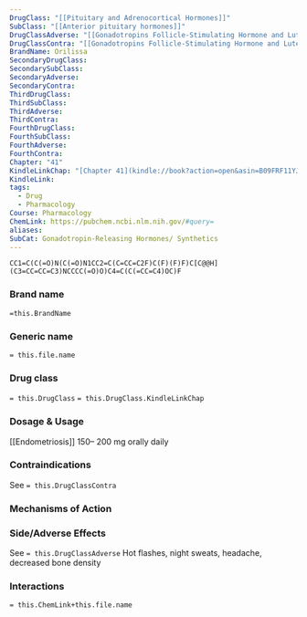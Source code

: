 ```yaml
---
DrugClass: "[[Pituitary and Adrenocortical Hormones]]"
SubClass: "[[Anterior pituitary hormones]]"
DrugClassAdverse: "[[Gonadotropins Follicle-Stimulating Hormone and Luteinizing Hormone#Adverse Reactions]]"
DrugClassContra: "[[Gonadotropins Follicle-Stimulating Hormone and Luteinizing Hormone#Contraindications]]"
BrandName: Orilissa
SecondaryDrugClass: 
SecondarySubClass: 
SecondaryAdverse: 
SecondaryContra: 
ThirdDrugClass: 
ThirdSubClass: 
ThirdAdverse: 
ThirdContra: 
FourthDrugClass: 
FourthSubClass: 
FourthAdverse: 
FourthContra: 
Chapter: "41"
KindleLinkChap: "[Chapter 41](kindle://book?action=open&asin=B09FRF11YJ&location=23770)"
KindleLink: 
tags:
  - Drug
  - Pharmacology
Course: Pharmacology
ChemLink: https://pubchem.ncbi.nlm.nih.gov/#query=
aliases: 
SubCat: Gonadotropin-Releasing Hormones/ Synthetics
---
```

```smiles
CC1=C(C(=O)N(C(=O)N1CC2=C(C=CC=C2F)C(F)(F)F)C[C@@H](C3=CC=CC=C3)NCCCC(=O)O)C4=C(C(=CC=C4)OC)F
```

### Brand name
`=this.BrandName`

### Generic name
`= this.file.name`

### Drug class 
`= this.DrugClass`
	`= this.DrugClass.KindleLinkChap`

### Dosage & Usage
[[Endometriosis]]
150– 200 mg orally daily

### Contraindications
See `= this.DrugClassContra`

### Mechanisms of Action


### Side/Adverse Effects
See `= this.DrugClassAdverse`
Hot flashes, night sweats, headache, decreased bone density

### Interactions

`= this.ChemLink+this.file.name`

